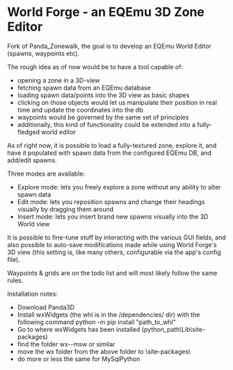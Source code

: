 # World Forge - an EQEmu 3D Zone Editor
Fork of Panda_Zonewalk, the goal is to develop an EQEmu World Editor (spawns, waypoints etc).

The rough idea as of now would be to have a tool capable of:

- opening a zone in a 3D-view
- fetching spawn data from an EQEmu database
- loading spawn data/points into the 3D view as basic shapes
- clicking on those objects would let us manipulate their position in real time and update the coordinates into the db
- waypoints would be governed by the same set of principles
- additionally, this kind of functionality could be extended into a fully-fledged world editor

As of right now, it is possible to load a fully-textured zone, explore it, and have it populated with spawn data from
the configured EQEmu DB, and add/edit spawns.

Three modes are available:

- Explore mode: lets you freely explore a zone without any ability to alter spawn data
- Edit mode: lets you reposition spawns and change their headings visually by dragging them around
- Insert mode: lets you insert brand new spawns visually into the 3D World view

It is possible to fine-tune stuff by interacting with the various GUI fields, and also
possible to auto-save modifications made while using World Forge's 3D view (this setting is, like many others, configurable via the app's config file).

Waypoints & grids are on the todo list and will most likely follow the same rules.

Installation notes:

- Download Panda3D
- Install wxWidgets (the whl is in the /dependencies/ dir) with the following command 
python -m pip install "path_to_whl"
- Go to where wxWidgets has been installed (python_path\Lib\site-packages\)
- find the folder wx-<version>-msw or similar 
- move the wx folder from the above folder to \site-packages\
- do more or less the same for MySqlPython
